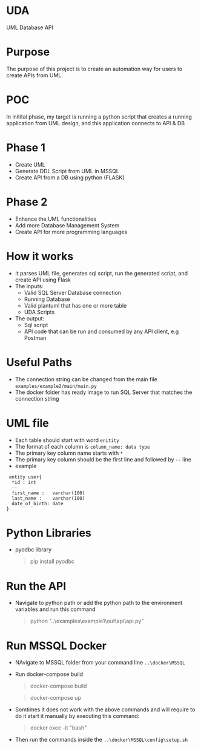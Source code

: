 # UDA
UML Database API

# Purpose
The purpose of this project is to create an automation way for users to create APIs from UML.

# POC
In initital phase, my target is running a python script that creates a running application from UML design, and this application connects to API & DB

# Phase 1
- Create UML
- Generate DDL Script from UML in MSSQL
- Create API from a DB using python (FLASK)

 # Phase 2
 - Enhance the UML functionalities
 - Add more Database Management System
 - Create API for more programming languages 

 # How it works
- It parses UML file, generates sql script, run the generated script, and create API using Flask
- The inputs:
    - Valid SQL Server Database connection
    - Running Database
    - Valid plantuml that has one or more table
    - UDA Scripts
- The output:
    - Sql script
    - API code that can be run and consumed by any API client, e.g Postman

# Useful Paths
- The connection string can be changed from the main file `examples/example2/main/main.py`
- The docker folder has ready image to run SQL Server that matches the connection string

# UML file
- Each table should start with word `enitity`
- The format of each column is `column_name: data type`
- The primary key column name starts with `*`
- The primary key column should be the first line and followed by `--` line
- example
```
 entity user{
  *id : int
  --
  first_name :   varchar(100)
  last_name :    varchar(100)
  date_of_birth: date
}
```

# Python Libraries
- pyodbc library 

    > pip install pyodbc

# Run the API
- Navigate to python path or add the python path to the environment variables and run this command  
    
    > python "..\examples\example1\out\api\api.py"

# Run MSSQL Docker
- NAvigate to MSSQL folder from your command line `..\docker\MSSQL`
- Run docker-compose build

    > docker-compose build
    
    > docker-compose up

- Somtimes it does not work with the above commands and will require to do it start it manually by executing this command:

    > docker exec -it <containerName> "bash"

- Then run the commands inside the `..\docker\MSSQL\config\setup.sh`